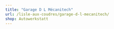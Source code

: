 ```yaml
---
title: "Garage D L Mécanitech"
url: /lisle-aux-coudres/garage-d-l-mecanitech/
shop: Autowerkstatt
---
```

